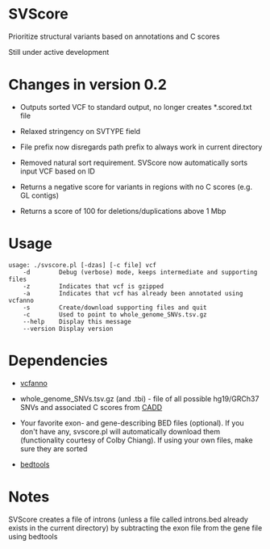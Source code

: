 # SVScore
Prioritize structural variants based on annotations and C scores

Still under active development

# Changes in version 0.2
* Outputs sorted VCF to standard output, no longer creates *.scored.txt file

* Relaxed stringency on SVTYPE field

* File prefix now disregards path prefix to always work in current directory

* Removed natural sort requirement. SVScore now automatically sorts input VCF based on ID

* Returns a negative score for variants in regions with no C scores (e.g. GL contigs)

* Returns a score of 100 for deletions/duplications above 1 Mbp

# Usage
```
usage: ./svscore.pl [-dzas] [-c file] vcf
    -d        Debug (verbose) mode, keeps intermediate and supporting files
    -z        Indicates that vcf is gzipped
    -a        Indicates that vcf has already been annotated using vcfanno
    -s        Create/download supporting files and quit
    -c        Used to point to whole_genome_SNVs.tsv.gz
    --help    Display this message
    --version Display version
```

# Dependencies
* [vcfanno](https://www.github.com/brentp/vcfanno)

* whole_genome_SNVs.tsv.gz (and .tbi) - file of all possible hg19/GRCh37 SNVs and associated C scores from [CADD](http://cadd.gs.washington.edu/download) 

* Your favorite exon- and gene-describing BED files (optional). If you don't have any, svscore.pl will automatically download them (functionality courtesy of Colby Chiang). If using your own files, make sure they are sorted

* [bedtools](https://www.github.com/arq5x/bedtools)


# Notes
SVScore creates a file of introns (unless a file called introns.bed already exists in the current directory) by subtracting the exon file from the gene file using bedtools
